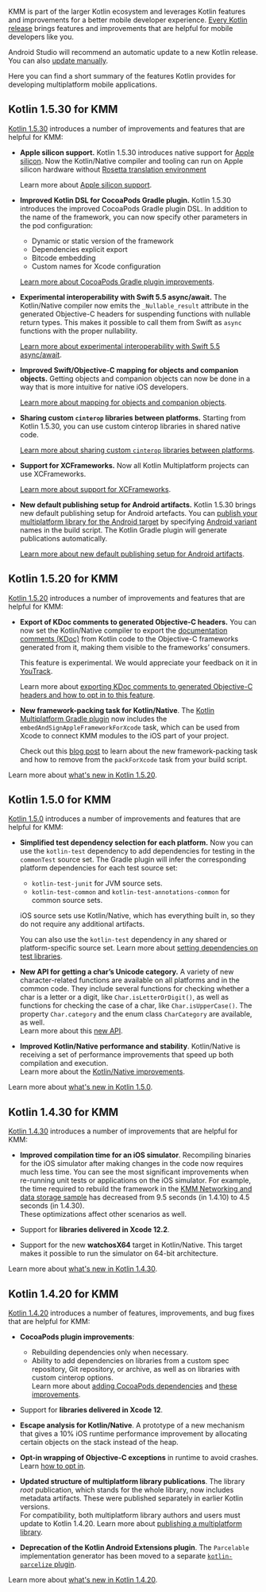[//]: # (title: Kotlin 用于 KMM 的新特性)

KMM is part of the larger Kotlin ecosystem and leverages Kotlin features and improvements for a better mobile developer experience. 
[Every Kotlin release](releases.md#release-details) brings features and improvements that are helpful for mobile developers like you. 

Android Studio will recommend an automatic update to a new Kotlin release. You can also [update manually](releases.md#update-to-a-new-release).

Here you can find a short summary of the features Kotlin provides for developing multiplatform mobile applications.

## Kotlin 1.5.30 for KMM

[Kotlin 1.5.30](whatsnew1530.md) introduces a number of improvements and features that are helpful for KMM:

* **Apple silicon support.**
  Kotlin 1.5.30 introduces native support for [Apple silicon](https://support.apple.com/en-us/HT211814).
  Now the Kotlin/Native compiler and tooling can run on Apple silicon hardware without [Rosetta translation environment](https://developer.apple.com/documentation/apple-silicon/about-the-rosetta-translation-environment)

  Learn more about [Apple silicon support](whatsnew1530.md#apple-silicon-support).

* **Improved Kotlin DSL for CocoaPods Gradle plugin.** Kotlin 1.5.30 introduces the improved CocoaPods Gradle plugin DSL.
  In addition to the name of the framework, you can now specify other parameters in the pod configuration: 
  * Dynamic or static version of the framework
  * Dependencies explicit export
  * Bitcode embedding
  * Custom names for Xcode configuration

  [Learn more about CocoaPods Gradle plugin improvements](whatsnew1530.md#improved-kotlin-dsl-for-the-cocoapods-gradle-plugin).

* **Experimental interoperability with Swift 5.5 async/await.**
  The Kotlin/Native compiler now emits the `_Nullable_result` attribute in the generated Objective-C headers for suspending functions with nullable return types. This makes it possible to call them from Swift as `async` functions with the proper nullability.

  [Learn more about experimental interoperability with Swift 5.5 async/await](whatsnew1530.md#experimental-interoperability-with-swift-5-5-async-await).

* **Improved Swift/Objective-C mapping for objects and companion objects.**
  Getting objects and companion objects can now be done in a way that is more intuitive for native iOS developers.

  [Learn more about mapping for objects and companion objects](whatsnew1530.md#improved-swift-objective-c-mapping-for-objects-and-companion-objects).

* **Sharing custom `cinterop` libraries between platforms.**
  Starting from Kotlin 1.5.30, you can use custom cinterop libraries in shared native code.

  [Learn more about sharing custom `cinterop` libraries between platforms](whatsnew1530.md#ability-to-use-custom-cinterop-libraries-in-shared-native-code).

* **Support for XCFrameworks.**
  Now all Kotlin Multiplatform projects can use XCFrameworks.

  [Learn more about support for XCFrameworks](mpp-build-native-binaries.md#build-xcframeworks).

* **New default publishing setup for Android artifacts.**
  Kotlin 1.5.30 brings new default publishing setup for Android artefacts. You can [publish your multiplatform library for the Android target](mpp-publish-lib.md#发布-android-库) by specifying [Android variant](https://developer.android.com/studio/build/build-variants) names in the build script.
  The Kotlin Gradle plugin will generate publications automatically.

  [Learn more about new default publishing setup for Android artifacts](whatsnew1530.md#new-default-publishing-setup-for-android-artifacts).

## Kotlin 1.5.20 for KMM

[Kotlin 1.5.20](https://kotlinlang.org/docs/whatsnew1520.html) introduces a number of improvements and features that are helpful for KMM:

* **Export of KDoc comments to generated Objective-C headers.**
  You can now set the Kotlin/Native compiler to export the [documentation comments (KDoc)](kotlin-doc.md) from Kotlin code
  to the Objective-C frameworks generated from it, making them visible to the frameworks’ consumers.

  This feature is experimental. We would appreciate your feedback on it in [YouTrack](https://youtrack.jetbrains.com/issue/KT-38600).

  Learn more about [exporting KDoc comments to generated Objective-C headers and how to opt in to this feature](whatsnew1520.md#opt-in-export-of-kdoc-comments-to-generated-objective-c-headers).

* **New framework-packing task for Kotlin/Native**.
  The [Kotlin Multiplatform Gradle plugin](mpp-dsl-reference.md) now includes the `embedAndSignAppleFrameworkForXcode` task, which can be used from Xcode to connect KMM modules to the iOS part of your project.

  Check out this [blog post](https://blog.jetbrains.com/kotlin/2021/07/multiplatform-gradle-plugin-improved-for-connecting-kmm-modules/) to learn about the new framework-packing task and how to remove from the `packForXcode` task from your build script.

Learn more about [what's new in Kotlin 1.5.20](whatsnew1520.md).

## Kotlin 1.5.0 for KMM

[Kotlin 1.5.0](whatsnew15.md) introduces a number of improvements and features that are helpful for KMM:

* **Simplified test dependency selection for each platform.**
  Now you can use the `kotlin-test` dependency to add dependencies for testing in the `commonTest` source set. The
  Gradle plugin will infer the corresponding platform dependencies for each test source set:
  * `kotlin-test-junit` for JVM source sets.
  * `kotlin-test-common` and `kotlin-test-annotations-common` for common source sets.

  iOS source sets use Kotlin/Native, which has everything built in, so they do not require any additional artifacts.

  You can also use the `kotlin-test` dependency in any shared or platform-specific source set.
  Learn more about [setting dependencies on test libraries](gradle.md#set-dependencies-on-test-libraries).

* **New API for getting a char’s Unicode category.** A variety of new character-related functions are available on all platforms and in the common code. They include several functions for checking whether a char is a letter or a digit, like `Char.isLetterOrDigit()`, as well as
  functions for checking the case of a char, like  `Char.isUpperCase()`. The property `Char.category` and the enum class `CharCategory` are available, as well.  
  Learn more about this [new API](whatsnew15.md#new-api-for-getting-a-char-category-now-available-in-multiplatform-code).

* **Improved Kotlin/Native performance and stability**. Kotlin/Native is receiving a set of performance improvements that speed up
  both compilation and execution.  
  Learn more about the [Kotlin/Native improvements](whatsnew15.md#kotlin-native).

Learn more about [what's new in Kotlin 1.5.0](whatsnew15.md).

## Kotlin 1.4.30 for KMM

[Kotlin 1.4.30](whatsnew1430.md) introduces a number of improvements that are helpful for KMM:

* **Improved compilation time for an iOS simulator**. Recompiling binaries for the iOS simulator after making changes in the code now requires much less time.
  You can see the most significant improvements when re-running unit tests or applications on the iOS simulator.
  For example, the time required to rebuild the framework in the [KMM Networking and data storage sample](https://github.com/kotlin-hands-on/kmm-networking-and-data-storage/tree/final) has decreased from 9.5 seconds (in 1.4.10) to 4.5 seconds (in 1.4.30).  
  These optimizations affect other scenarios as well.

* Support for **libraries delivered in Xcode 12.2**.

* Support for the new **watchosX64** target in Kotlin/Native. This target makes it possible to run the simulator on 64-bit architecture.

Learn more about [what's new in Kotlin 1.4.30](whatsnew1430.md).

## Kotlin 1.4.20 for KMM

[Kotlin 1.4.20](whatsnew1420.md) introduces a number of features, improvements, and bug fixes that are helpful for KMM:

* **CocoaPods plugin improvements**:
    * Rebuilding dependencies only when necessary.
    * Ability to add dependencies on libraries from a custom spec repository, Git repository, or archive, as well as on libraries with custom cinterop options.  
      Learn more about [adding CocoaPods dependencies](kmm-add-dependencies.md#with-cocoapods) and [these improvements](whatsnew1420.md#cocoapods-plugin-improvements).
     
* Support for **libraries delivered in Xcode 12**.

* **Escape analysis for Kotlin/Native**. A prototype of a new mechanism that gives a 10% iOS runtime performance improvement by allocating certain objects on the stack instead of the heap. 

* **Opt-in wrapping of Objective-C exceptions** in runtime to avoid crashes. Learn [how to opt in](whatsnew1420.md#opt-in-wrapping-of-objective-c-exceptions).

* **Updated structure of multiplatform library publications**. The library _root_ publication, which stands for the whole library, 
now includes metadata artifacts. These were published separately in earlier Kotlin versions.  
For compatibility, both multiplatform library authors and users must update to Kotlin 1.4.20. Learn more about [publishing a multiplatform library](mpp-publish-lib.md).

* **Deprecation of the Kotlin Android Extensions plugin**. The `Parcelable` implementation generator has been moved to a separate [`kotlin-parcelize` plugin](whatsnew1420.md#new-plugin-for-parcelable-implementation-generator).

Learn more about [what's new in Kotlin 1.4.20](https://kotlinlang.org/docs/whatsnew1420.html).
